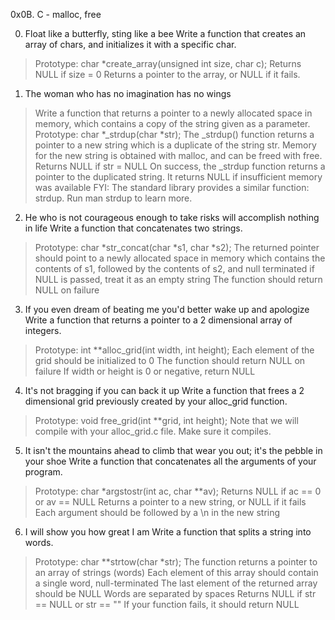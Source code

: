 0x0B. C - malloc, free

0. Float like a butterfly, sting like a bee  Write a function that creates an array of chars, and initializes it with a specific char.
>Prototype: char *create_array(unsigned int size, char c);
>Returns NULL if size = 0
>Returns a pointer to the array, or NULL if it fails.

1. The woman who has no imagination has no wings
>Write a function that returns a pointer to a newly allocated space in memory, which contains a copy of the string given as a parameter.
Prototype: char *_strdup(char *str);
>The _strdup() function returns a pointer to a new string which is a duplicate of the string str. Memory for the new string is obtained with malloc, and can be freed with free.
>Returns NULL if str = NULL
>On success, the _strdup function returns a pointer to the duplicated string. It returns NULL if insufficient memory was available
>FYI: The standard library provides a similar function: strdup. Run man strdup to learn more.

2. He who is not courageous enough to take risks will accomplish nothing in life   Write a function that concatenates two strings.
>Prototype: char *str_concat(char *s1, char *s2);
>The returned pointer should point to a newly allocated space in memory which contains the contents of s1, followed by the contents of s2, and null terminated
>if NULL is passed, treat it as an empty string
>The function should return NULL on failure

3. If you even dream of beating me you'd better wake up and apologize Write a function that returns a pointer to a 2 dimensional array of integers.
>Prototype: int **alloc_grid(int width, int height);
>Each element of the grid should be initialized to 0
>The function should return NULL on failure
>If width or height is 0 or negative, return NULL

4. It's not bragging if you can back it up Write a function that frees a 2 dimensional grid previously created by your alloc_grid function.
>Prototype: void free_grid(int **grid, int height);
>Note that we will compile with your alloc_grid.c file. Make sure it compiles.

5. It isn't the mountains ahead to climb that wear you out; it's the pebble in your shoe  Write a function that concatenates all the arguments of your program.
>Prototype: char *argstostr(int ac, char **av);
>Returns NULL if ac == 0 or av == NULL
>Returns a pointer to a new string, or NULL if it fails
>Each argument should be followed by a \n in the new string

6. I will show you how great I am Write a function that splits a string into words.
>Prototype: char **strtow(char *str);
>The function returns a pointer to an array of strings (words)
>Each element of this array should contain a single word, null-terminated
>The last element of the returned array should be NULL
>Words are separated by spaces
>Returns NULL if str == NULL or str == ""
>If your function fails, it should return NULL
